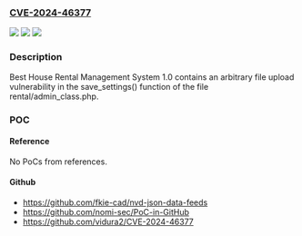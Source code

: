 ### [CVE-2024-46377](https://cve.mitre.org/cgi-bin/cvename.cgi?name=CVE-2024-46377)
![](https://img.shields.io/static/v1?label=Product&message=n%2Fa&color=blue)
![](https://img.shields.io/static/v1?label=Version&message=n%2Fa&color=blue)
![](https://img.shields.io/static/v1?label=Vulnerability&message=n%2Fa&color=brighgreen)

### Description

Best House Rental Management System 1.0 contains an arbitrary file upload vulnerability in the save_settings() function of the file rental/admin_class.php.

### POC

#### Reference
No PoCs from references.

#### Github
- https://github.com/fkie-cad/nvd-json-data-feeds
- https://github.com/nomi-sec/PoC-in-GitHub
- https://github.com/vidura2/CVE-2024-46377

